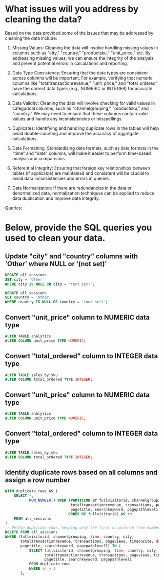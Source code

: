 # What issues will you address by cleaning the data?
Based on the data provided some of the issues that may be addressed by cleaning the data include:

1. Missing Values: Cleaning the data will involve handling missing values in columns such as 
"city," "country," "productsku," "unit_price," etc. By addressing missing values, we can ensure 
the integrity of the analysis and prevent potential errors in calculations and reporting.

2. Data Type Consistency: Ensuring that the data types are consistent across columns will be important. 
For example, verifying that numeric columns like "totaltransactionrevenue," "unit_price," and "total_ordered" have the correct data types 
(e.g., NUMERIC or INTEGER) for accurate calculations.

3. Data Validity: Cleaning the data will involve checking for valid values in categorical columns, 
such as "channelgrouping," "productsku," and "country." We may need to ensure that these columns contain valid values and handle any inconsistencies or misspellings.

4. Duplicates: Identifying and handling duplicate rows in the tables will help avoid double-counting and improve the accuracy of aggregate calculations.

5. Data Formatting: Standardizing data formats, such as date formats in the "time" and "date" columns, will make it easier to perform time-based analysis and comparisons.

6. Referential Integrity: Ensuring that foreign key relationships between tables (if applicable) 
are maintained and consistent will be crucial to avoid data inconsistencies and errors in queries.

7. Data Normalization: If there are redundancies in the data or denormalized data, normalization techniques can be applied to reduce data duplication and improve data integrity.

Queries:
# Below, provide the SQL queries you used to clean your data.

## Update "city" and "country" columns with 'Other' where NULL or '(not set)'
```SQL
UPDATE all_sessions
SET city = 'Other'
WHERE city IS NULL OR city = '(not set)';
```

```SQL
UPDATE all_sessions
SET country = 'Other'
WHERE country IS NULL OR country = '(not set)';
```
## Convert "unit_price" column to NUMERIC data type
```SQL
ALTER TABLE analytics
ALTER COLUMN unit_price TYPE NUMERIC;
```
## Convert "total_ordered" column to INTEGER data type
```SQL
ALTER TABLE sales_by_sku
ALTER COLUMN total_ordered TYPE INTEGER;
```

## Convert "unit_price" column to NUMERIC data type
```SQL
ALTER TABLE analytics
ALTER COLUMN unit_price TYPE NUMERIC;
```

## Convert "total_ordered" column to INTEGER data type
```SQL
ALTER TABLE sales_by_sku
ALTER COLUMN total_ordered TYPE INTEGER;
```
## Identify duplicate rows based on all columns and assign a row number
```SQL
WITH duplicate_rows AS (
    SELECT *,
           ROW_NUMBER() OVER (PARTITION BY fullvisitorid, channelgrouping, time, country, city, 
                              totaltransactionrevenue, transactions, pageviews, timeonsite, date,
                              pagetitle, searchkeyword, pagepathlevel1
                             ORDER BY fullvisitorid) AS rn
    FROM all_sessions
)
-- Delete duplicate rows, keeping only the first occurrence (row number = 1)
DELETE FROM all_sessions
WHERE (fullvisitorid, channelgrouping, time, country, city, 
       totaltransactionrevenue, transactions, pageviews, timeonsite, date,
       pagetitle, searchkeyword, pagepathlevel1) IN (
           SELECT fullvisitorid, channelgrouping, time, country, city, 
                  totaltransactionrevenue, transactions, pageviews, timeonsite, date,
                  pagetitle, searchkeyword, pagepathlevel1
           FROM duplicate_rows
           WHERE rn > 1
       );
```

